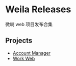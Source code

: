 # Weila Releases

微喇 web 项目发布合集

## Projects

- [Account Manager](https://github.com/kvoon3/weila-account-manager-releases)
- [Work Web](https://github.com/kvoon3/weila-work-web-releases)
